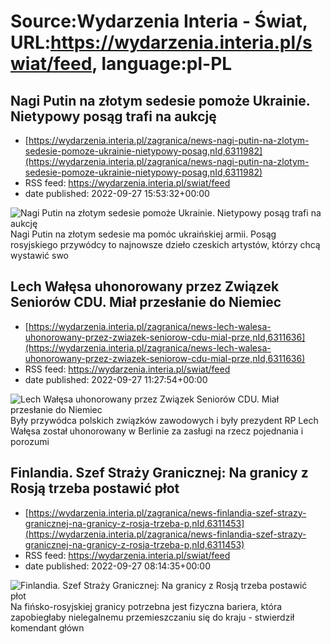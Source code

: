 # Source:Wydarzenia Interia - Świat, URL:https://wydarzenia.interia.pl/swiat/feed, language:pl-PL

## Nagi Putin na złotym sedesie pomoże Ukrainie. Nietypowy posąg trafi na aukcję
 - [https://wydarzenia.interia.pl/zagranica/news-nagi-putin-na-zlotym-sedesie-pomoze-ukrainie-nietypowy-posag,nId,6311982](https://wydarzenia.interia.pl/zagranica/news-nagi-putin-na-zlotym-sedesie-pomoze-ukrainie-nietypowy-posag,nId,6311982)
 - RSS feed: https://wydarzenia.interia.pl/swiat/feed
 - date published: 2022-09-27 15:53:32+00:00

<p><a href="https://wydarzenia.interia.pl/zagranica/news-nagi-putin-na-zlotym-sedesie-pomoze-ukrainie-nietypowy-posag,nId,6311982"><img align="left" alt="Nagi Putin na złotym sedesie pomoże Ukrainie. Nietypowy posąg trafi na aukcję" src="https://i.iplsc.com/nagi-putin-na-zlotym-sedesie-pomoze-ukrainie-nietypowy-posag/000G4JXUEN1ACS2V-C321.jpg" /></a>Nagi Putin na złotym sedesie ma pomóc ukraińskiej armii. Posąg rosyjskiego przywódcy to najnowsze dzieło czeskich artystów, którzy chcą wystawić swo

## Lech Wałęsa uhonorowany przez Związek Seniorów CDU. Miał przesłanie do Niemiec
 - [https://wydarzenia.interia.pl/zagranica/news-lech-walesa-uhonorowany-przez-zwiazek-seniorow-cdu-mial-prze,nId,6311636](https://wydarzenia.interia.pl/zagranica/news-lech-walesa-uhonorowany-przez-zwiazek-seniorow-cdu-mial-prze,nId,6311636)
 - RSS feed: https://wydarzenia.interia.pl/swiat/feed
 - date published: 2022-09-27 11:27:54+00:00

<p><a href="https://wydarzenia.interia.pl/zagranica/news-lech-walesa-uhonorowany-przez-zwiazek-seniorow-cdu-mial-prze,nId,6311636"><img align="left" alt="Lech Wałęsa uhonorowany przez Związek Seniorów CDU. Miał przesłanie do Niemiec" src="https://i.iplsc.com/lech-walesa-uhonorowany-przez-zwiazek-seniorow-cdu-mial-prze/000G4HRF24DIGTP3-C321.jpg" /></a>Były przywódca polskich związków zawodowych i były prezydent RP Lech Wałęsa został uhonorowany w Berlinie za zasługi na rzecz pojednania i porozumi

## Finlandia. Szef Straży Granicznej: Na granicy z Rosją trzeba postawić płot
 - [https://wydarzenia.interia.pl/zagranica/news-finlandia-szef-strazy-granicznej-na-granicy-z-rosja-trzeba-p,nId,6311453](https://wydarzenia.interia.pl/zagranica/news-finlandia-szef-strazy-granicznej-na-granicy-z-rosja-trzeba-p,nId,6311453)
 - RSS feed: https://wydarzenia.interia.pl/swiat/feed
 - date published: 2022-09-27 08:14:35+00:00

<p><a href="https://wydarzenia.interia.pl/zagranica/news-finlandia-szef-strazy-granicznej-na-granicy-z-rosja-trzeba-p,nId,6311453"><img align="left" alt="Finlandia. Szef Straży Granicznej: Na granicy z Rosją trzeba postawić płot" src="https://i.iplsc.com/finlandia-szef-strazy-granicznej-na-granicy-z-rosja-trzeba-p/000G4GRFRTUSI57K-C321.jpg" /></a>Na fińsko-rosyjskiej granicy potrzebna jest fizyczna bariera, która zapobiegłaby nielegalnemu przemieszczaniu się do kraju - stwierdził komendant główn

